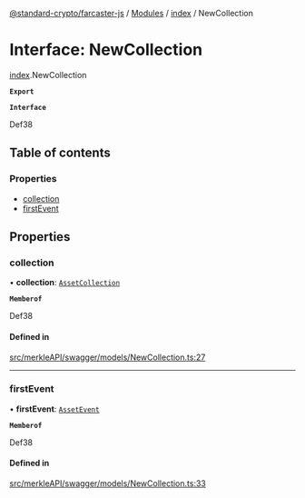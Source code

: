 [@standard-crypto/farcaster-js](../README.md) / [Modules](../modules.md) / [index](../modules/index.md) / NewCollection

# Interface: NewCollection

[index](../modules/index.md).NewCollection

**`Export`**

**`Interface`**

Def38

## Table of contents

### Properties

- [collection](index.NewCollection.md#collection)
- [firstEvent](index.NewCollection.md#firstevent)

## Properties

### collection

• **collection**: [`AssetCollection`](index.AssetCollection.md)

**`Memberof`**

Def38

#### Defined in

[src/merkleAPI/swagger/models/NewCollection.ts:27](https://github.com/standard-crypto/farcaster-js/blob/main/src/merkleAPI/swagger/models/NewCollection.ts#L27)

___

### firstEvent

• **firstEvent**: [`AssetEvent`](index.AssetEvent.md)

**`Memberof`**

Def38

#### Defined in

[src/merkleAPI/swagger/models/NewCollection.ts:33](https://github.com/standard-crypto/farcaster-js/blob/main/src/merkleAPI/swagger/models/NewCollection.ts#L33)
